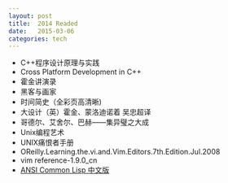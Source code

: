 ```yaml
---
layout: post
title:  2014 Readed
date:   2015-03-06  
categories: tech
---
```


* C++程序设计原理与实践  
* Cross Platform Development in C++  
* 霍金讲演录  
* 黑客与画家  
* 时间简史（全彩页高清晰)  
* 大设计（英）霍金、蒙洛迪诺着 吴忠超译  
* 哥德尔、艾舍尔、巴赫——集异璧之大成  
* Unix编程艺术  
* UNIX痛恨者手册  
* OReilly.Learning.the.vi.and.Vim.Editors.7th.Edition.Jul.2008
* vim reference-1.9.0_cn  
* [ANSI Common Lisp 中文版](http://acl.readthedocs.org/en/latest/zhCN/index.html)  
